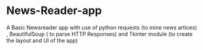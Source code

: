 # News-Reader-app
A Basic Newsreader app with use of python requests (to mine news artices) , BeautifulSoup ( to parse HTTP Responses) and Tkinter  module (to create the layout and UI of the app)
